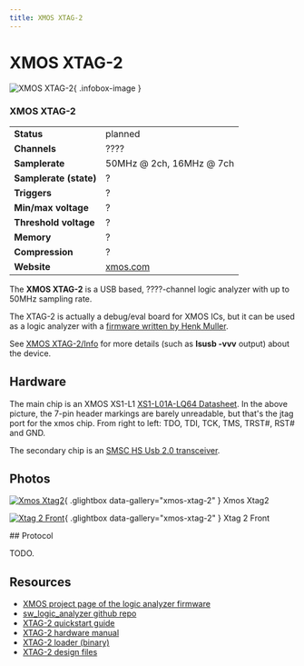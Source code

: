 ```yaml
---
title: XMOS XTAG-2
---
```


# XMOS XTAG-2

<div class="infobox" markdown>

![XMOS XTAG-2](./img/Xmos_xtag2.jpg){ .infobox-image }

### XMOS XTAG-2

| | |
|---|---|
| **Status** | planned |
| **Channels** | ???? |
| **Samplerate** | 50MHz @ 2ch, 16MHz @ 7ch |
| **Samplerate (state)** | ? |
| **Triggers** | ? |
| **Min/max voltage** | ? |
| **Threshold voltage** | ? |
| **Memory** | ? |
| **Compression** | ? |
| **Website** | [xmos.com](http://www.xmos.com/products/xkits/debug) |

</div>

The **XMOS XTAG-2** is a USB based,&#160;????-channel logic analyzer with up to 50MHz sampling rate.

The XTAG-2 is actually a debug/eval board for XMOS ICs, but it can be used as a logic analyzer with a [firmware written by Henk Muller](http://www.mail-archive.com/sigrok-devel@lists.sourceforge.net/msg00094.html).

See [XMOS XTAG-2/Info](https://sigrok.org/wiki/XMOS_XTAG-2/Info) for more details (such as **lsusb -vvv** output) about the device.

## Hardware

The main chip is an XMOS XS1-L1 [XS1-L01A-LQ64 Datasheet](https://www.xmos.com/en/download/public/XS1-L01A-LQ64-Datasheet%28X1135E%29.pdf).
In the above picture, the 7-pin header markings are barely unreadable, but that's the jtag port for the xmos chip. From right to left: TDO, TDI, TCK, TMS, TRST#, RST# and GND.

The secondary chip is an [SMSC HS Usb 2.0 transceiver](http://ww1.microchip.com/downloads/en/DeviceDoc/3310.pdf).

## Photos

<div class="photo-grid" markdown>

[![Xmos Xtag2](./img/Xmos_xtag2.jpg)](./img/Xmos_xtag2.png "Xmos Xtag2"){ .glightbox data-gallery="xmos-xtag-2" }
<span class="caption">Xmos Xtag2</span>

[![Xtag 2 Front](./img/Xtag-2_front.jpg)](./img/Xtag-2_front.png "Xtag 2 Front"){ .glightbox data-gallery="xmos-xtag-2" }
<span class="caption">Xtag 2 Front</span>

</div>
## Protocol

TODO.

## Resources
- [XMOS project page of the logic analyzer firmware](http://github.xcore.com/repo_index/sw_logic_analyzer_readme.html)
- [sw_logic_analyzer github repo](https://github.com/xcore/sw_logic_analyzer)
- [XTAG-2 quickstart guide](https://www.xmos.com/download/public/XTAG-2-Quick-Start-Guide(1.1).pdf)
- [XTAG-2 hardware manual](https://www.xmos.com/download/public/XTAG-2-Hardware-Manual(1.0).pdf)
- [XTAG-2 loader (binary)](https://www.xmos.com/download/public/XTAG-2-Loader-%28Binary%29%280.02%29.xe)
- [XTAG-2 design files](http://www.xmos.com/published/xtag-2-design-files)

